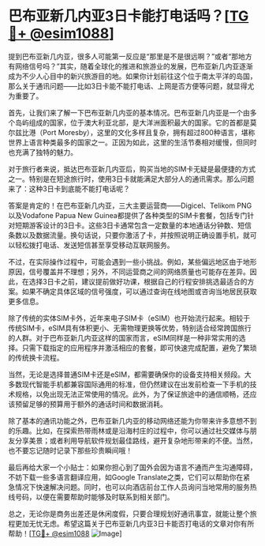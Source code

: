 # 巴布亚新几内亚3日卡能打电话吗？[[TG💪+ @esim1088](https://t.me/s/esim1088)]

提到巴布亚新几内亚，很多人可能第一反应是“那里是不是很远啊？”或者“那地方有网络信号吗？”其实，随着全球化的推进和旅游业的发展，巴布亚新几内亚逐渐成为不少人心目中的新兴旅游目的地。如果你计划前往这个位于南太平洋的岛国，那么关于通讯问题——比如3日卡能不能打电话、上网是否方便等问题，就显得尤为重要了。

首先，让我们来了解一下巴布亚新几内亚的基本情况。巴布亚新几内亚是一个由多个岛屿组成的国家，位于澳大利亚北部，是大洋洲面积最大的国家。它的首都是莫尔兹比港（Port Moresby），这里的文化多样且复杂，拥有超过800种语言，堪称世界上语言种类最多的国家之一。正因为如此，这里的生活节奏相对缓慢，但同时也充满了独特的魅力。

对于旅行者来说，抵达巴布亚新几内亚后，购买当地的SIM卡无疑是最便捷的方式之一。特别是在短途旅行时，使用3日卡就能满足大部分人的通讯需求。那么问题来了：这种3日卡到底能不能打电话呢？

答案是肯定的！在巴布亚新几内亚，三大主要运营商——Digicel、Telikom PNG以及Vodafone Papua New Guinea都提供了各种类型的SIM卡套餐，包括专门针对短期游客设计的3日卡。这些3日卡通常包含一定数量的本地通话分钟数、短信条数以及数据流量。换句话说，只要你激活了卡，并按照说明正确设置手机，就可以轻松拨打电话、发送短信甚至享受移动互联网服务。

不过，在实际操作过程中，可能会遇到一些小挑战。例如，某些偏远地区由于地形原因，信号覆盖并不理想；另外，不同运营商之间的网络质量也可能存在差异。因此，在选择3日卡之前，建议提前做好功课，根据自己的行程安排挑选最适合的方案。如果不确定具体区域的信号强度，可以通过查询在线地图或咨询当地居民获取更多信息。

除了传统的实体SIM卡外，近年来电子SIM卡（eSIM）也开始流行起来。相较于传统SIM卡，eSIM具有体积更小、无需物理更换等优势，特别适合经常跨国旅行的人群。对于巴布亚新几内亚这样的国家而言，eSIM同样是一种非常实用的选择。只需下载指定的应用程序并激活相应的套餐，即可快速完成配置，避免了繁琐的传统换卡流程。

当然，无论是选择普通SIM卡还是eSIM，都需要确保你的设备支持相关频段。大多数现代智能手机都兼容国际通用的标准，但仍然建议在出发前检查一下手机的技术规格，以免出现无法正常使用的情况。此外，为了保证旅途中的通信顺畅，还应该预留足够的预算用于额外的通话时间和数据消耗。

除了基本的通讯功能之外，巴布亚新几内亚的移动网络还能为你带来许多意想不到的乐趣。比如，在探索热带雨林或是沿海村庄的过程中，你可以通过社交媒体与朋友分享美景；或者利用导航软件规划最佳路线，避开复杂地形带来的不便。当然，也不要忘记随时记录下那些珍贵瞬间哦！

最后再给大家一个小贴士：如果你担心到了国外会因为语言不通而产生沟通障碍，不妨下载一些多语言翻译应用，如Google Translate之类，它们可以帮助你在紧急情况下快速解决问题。同时，也可以向酒店前台工作人员询问当地常用的服务热线号码，以便在需要帮助时能够及时联系到相关部门。

总之，无论你是商务出差还是休闲度假，只要合理规划好通讯事宜，就能让整个旅程更加无忧无虑。希望这篇关于巴布亚新几内亚3日卡能否打电话的文章对你有所帮助！[[TG💪+ @esim1088](https://t.me/s/esim1088) ![Image](https://i.postimg.cc/4NQfJmqS/Snipaste-2025-05-13-00-14-12.png)]